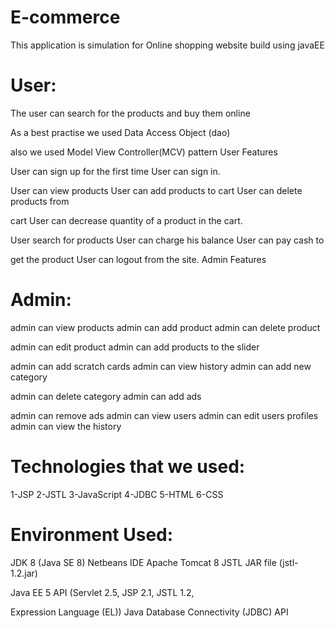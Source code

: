 # E-commerce
This application is simulation for Online shopping website build using javaEE

# User:
The user can search for the products and buy them online 

As a best practise we used Data Access Object (dao)

also we used Model View Controller(MCV) pattern User Features

User can sign up for the first time User can sign in. 

User can view products User can add products to cart User can delete products from

cart User can decrease quantity of a product in the cart. 

User search for products User can charge his balance User can pay cash to

get the product User can logout from the site. Admin Features

# Admin:
admin can view products admin can add product admin can delete product 

admin can edit product admin can add products to the slider

admin can add scratch cards admin can view history admin can add new category 

admin can delete category admin can add ads 

admin can remove ads admin can view users admin can edit users profiles admin can view the history 

# Technologies that we used: 

1-JSP 2-JSTL 3-JavaScript 4-JDBC 5-HTML 6-CSS

# Environment Used:
JDK 8 (Java SE 8) Netbeans IDE Apache Tomcat 8 JSTL JAR file (jstl-1.2.jar) 

Java EE 5 API (Servlet 2.5, JSP 2.1, JSTL 1.2,

Expression Language (EL)) Java Database Connectivity (JDBC) API
